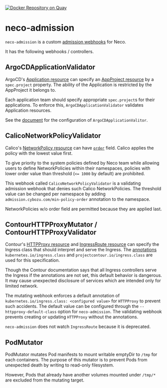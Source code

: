 [![Docker Repository on Quay](https://quay.io/repository/cybozu/neco-admission/status "Docker Repository on Quay")](https://quay.io/repository/cybozu/neco-admission)

neco-admission
==============

`neco-admission` is a custom [admission webhooks](https://kubernetes.io/docs/reference/access-authn-authz/extensible-admission-controllers/) for Neco.

It has the following webhooks / controllers.

ArgoCDApplicationValidator
--------------------------

ArgoCD's [Application resource](https://github.com/argoproj/argo-cd/blob/master/manifests/crds/application-crd.yaml)
can specify an [AppProject resource](https://github.com/argoproj/argo-cd/blob/master/manifests/crds/appproject-crd.yaml)
by a `spec.project` property.
The ability of the Application is restricted by the AppProject it belongs to.

Each application team should specify appropriate `spec.project`s for
their applications.
To enforce this, `ArgoCDApplicationValidator` validates Application resources.

See the [document](docs/configuration.md#argocdapplicationvalidator) for
the configuration of `ArgoCDApplicationValitor`.

CalicoNetworkPolicyValidator
----------------------------

Calico's [NetworkPolicy resource](https://docs.projectcalico.org/v3.10/reference/resources/networkpolicy) can have
[`order`](https://docs.projectcalico.org/v3.10/reference/resources/networkpolicy#spec) field.  Calico applies the
policy with the lowest value first.

To give priority to the system policies defined by Neco team while allowing
users to define NetworkPolicies within their namespaces, policies with
lower order value than threshold (`<= 1000` by default) are prohibited.

This webhook called `CalicoNetworkPolicyValidator` is a validating admission
webhook that denies such Calico NetworkPolicies.  The threshold value can be
changed per namespace by adding `admission.cybozu.com/min-policy-order`
annotation to the namespace.

NetworkPolicies w/o order field are permitted because they are applied last.

ContourHTTPProxyMutator / ContourHTTPProxyValidator
---------------------------------------------------

Contour's [HTTPProxy resource](https://projectcontour.io/docs/master/httpproxy/) and
[IngressRoute resource](https://projectcontour.io/docs/master/ingressroute/) can specify
the Ingress class that should interpret and serve the Ingress.
The [annotations](https://projectcontour.io/docs/master/annotations/)
`kubernetes.io/ingress.class` and `projectcontour.io/ingress.class` are used
for this specification.

Though the Contour documentation says that all Ingress controllers serve
the Ingress if the annotations are not set, this default behavior is dangerous.
It may cause unexpected disclosure of services which are intended only for
limited network.

The mutating webhook enforces a default annotation of `kubernetes.io/ingress.class: <configured value>`
for `HTTPProxy` to prevent such accidents.
The default value can be configured through the `--httpproxy-default-class`
option for `neco-admission`.
The validating webhook prevents creating or updating `HTTPProxy` without the annotations.

`neco-admission` does not watch `IngressRoute` because it is deprecated.

PodMutator
----------

PodMutator mutates Pod manifests to mount writable emptyDir to `/tmp` for each containers.
The purpose of this mutator is to prevent Pods from unexpected death by writing to read-only filesystem. 

However, Pods that already have another volumes mounted under `/tmp/*` are excluded from the mutating target.
